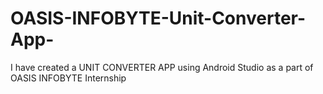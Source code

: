 # OASIS-INFOBYTE-Unit-Converter-App-
I have created a UNIT CONVERTER  APP using Android Studio as a part of OASIS INFOBYTE Internship
